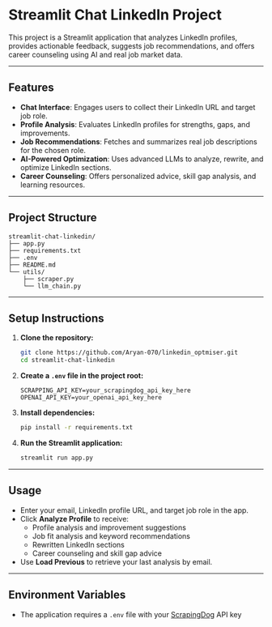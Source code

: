 # Streamlit Chat LinkedIn Project

This project is a Streamlit application that analyzes LinkedIn profiles, provides actionable feedback, suggests job recommendations, and offers career counseling using AI and real job market data.

---

## Features

- **Chat Interface**: Engages users to collect their LinkedIn URL and target job role.
- **Profile Analysis**: Evaluates LinkedIn profiles for strengths, gaps, and improvements.
- **Job Recommendations**: Fetches and summarizes real job descriptions for the chosen role.
- **AI-Powered Optimization**: Uses advanced LLMs to analyze, rewrite, and optimize LinkedIn sections.
- **Career Counseling**: Offers personalized advice, skill gap analysis, and learning resources.

---

## Project Structure

```
streamlit-chat-linkedin/
├── app.py
├── requirements.txt
├── .env
├── README.md
└── utils/
    ├── scraper.py
    └── llm_chain.py
```

---

## Setup Instructions

1. **Clone the repository:**
   ```sh
   git clone https://github.com/Aryan-070/linkedin_optmiser.git
   cd streamlit-chat-linkedin
   ```

2. **Create a `.env` file in the project root:**
   ```
   SCRAPPING_API_KEY=your_scrapingdog_api_key_here
   OPENAI_API_KEY=your_openai_api_key_here
   ```

3. **Install dependencies:**
   ```sh
   pip install -r requirements.txt
   ```

4. **Run the Streamlit application:**
   ```sh
   streamlit run app.py
   ```

---

## Usage

- Enter your email, LinkedIn profile URL, and target job role in the app.
- Click **Analyze Profile** to receive:
  - Profile analysis and improvement suggestions
  - Job fit analysis and keyword recommendations
  - Rewritten LinkedIn sections
  - Career counseling and skill gap advice
- Use **Load Previous** to retrieve your last analysis by email.

---

## Environment Variables

- The application requires a `.env` file with your [ScrapingDog](https://www.scrapingdog.com/) API key